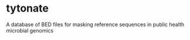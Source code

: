 # tytonate
A database of BED files for masking reference sequences in public health microbial genomics
